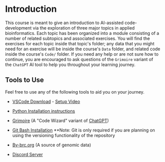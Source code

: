 <!--
Created by: Victoria Parrello
Last Updated: 2/8/2024
-->

# Introduction

This course is meant to give an introduction to AI-assisted code-development via the exploration of three major topics in applied bioinformatics. Each topic has been organized into a module consisting of a number of related subtopics and associated exercises. You will find the exercises for each topic inside that topic's folder; any data that you might need for an exercise will be inside the course's `Data` folder, and related code inside the course's  `Code/` folder. If you need any help or are not sure how to continue, you are encouraged to ask questions of the `Grimoire` variant of the `ChatGPT` AI tool to help you throughout your learning journey.

## Tools to Use

Feel free to use any of the following tools to aid you on your journey.

* [VSCode Download](https://code.visualstudio.com/download) - [Setup Video](https://code.visualstudio.com/docs/setup/setup-overview)

* [Python Installation instructions](https://github.com/PackeTsar/Install-Python)  

* [Grimoire](https://chatgpt.com/g/g-n7Rs0IK86-grimoire)  (A "Code Wizard" variant of [ChatGPT](https://chat.openai.com/))

* [Git Bash Installation](https://git-scm.com/downloads)
**Note: Git is only required if you are planning on using the versioning functionality of the repository

* [Bv-brc.org](https://www.bv-brc.org/)  (A source of genomic data)

* [Discord Server](https://discord.gg/2VCU2YVH8j) 
